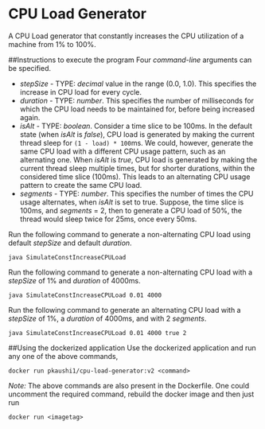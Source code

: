 # CPU Load Generator

A CPU Load generator that constantly increases the CPU utilization of a machine from 1% to 100%.

##Instructions to execute the program
Four _command-line_ arguments can be specified.
* *stepSize* - TYPE: _decimal_ value in the range (0.0, 1.0). This specifies the increase in CPU load for every cycle.
* *duration* - TYPE: _number_. This specifies the number of milliseconds for which the CPU load needs to be maintained for, before being increased again.
* *isAlt* - TYPE: _boolean_. Consider a time slice to be 100ms. In the default state (when *isAlt* is *false*), CPU load is generated by making the current thread sleep for `(1 - load) * 100`ms. We could, however, generate the same CPU load with a different CPU usage pattern, such as an alternating one. When *isAlt* is *true*, CPU load is generated by making the current thread sleep multiple times, but for shorter durations, within the considered time slice (100ms). This leads to an alternating CPU usage pattern to create the same CPU load.
* *segments* - TYPE: _number_. This specifies the number of times the CPU usage alternates, when *isAlt* is set to true. Suppose, the time slice is 100ms, and *segments* = 2, then to generate a CPU load of 50%, the thread would sleep twice for 25ms, once every 50ms.


Run the following command to generate a non-alternating CPU load using default *stepSize* and default *duration*.
```commandline
java SimulateConstIncreaseCPULoad
```

Run the following command to generate a non-alternating CPU load with a *stepSize* of 1% and *duration* of 4000ms.
```commandline
java SimulateConstIncreaseCPULoad 0.01 4000
```

Run the following command to generate an alternating CPU load with a *stepSize* of 1%, a *duration* of 4000ms, and with 2 *segments*.
```commandline
java SimulateConstIncreaseCPULoad 0.01 4000 true 2
```

##Using the dockerized application
Use the dockerized application and run any one of the above commands,
```commandline
docker run pkaushi1/cpu-load-generator:v2 <command>
```
_Note:_ The above commands are also present in the Dockerfile. One could uncomment the required command, rebuild the docker image and then just run
```commandline
docker run <imagetag>
```
